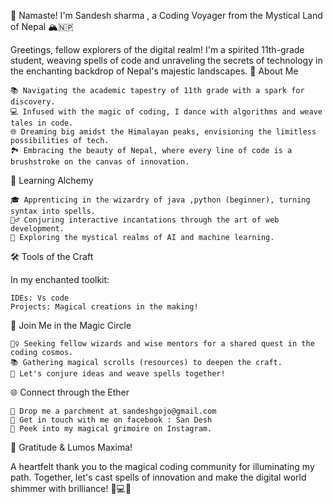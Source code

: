 🌟 Namaste! I'm Sandesh sharma , a Coding Voyager from the Mystical Land of Nepal 🏔️🇳🇵

Greetings, fellow explorers of the digital realm! I'm a spirited 11th-grade student, weaving spells of code and unraveling the secrets of technology in the enchanting backdrop of Nepal's majestic landscapes.
🚀 About Me
    
    📚 Navigating the academic tapestry of 11th grade with a spark for discovery.
    💻 Infused with the magic of coding, I dance with algorithms and weave tales in code.
    🌐 Dreaming big amidst the Himalayan peaks, envisioning the limitless possibilities of tech.
    🏞️ Embracing the beauty of Nepal, where every line of code is a brushstroke on the canvas of innovation.

🌱 Learning Alchemy

    🎓 Apprenticing in the wizardry of java ,python (beginner), turning syntax into spells.
    🧙‍♂️ Conjuring interactive incantations through the art of web development.
    🤖 Exploring the mystical realms of AI and machine learning.

🛠️ Tools of the Craft

In my enchanted toolkit:

    
    IDEs: Vs code
    Projects: Magical creations in the making!

🌈 Join Me in the Magic Circle

    🧙‍♀️ Seeking fellow wizards and wise mentors for a shared quest in the coding cosmos.
    📚 Gathering magical scrolls (resources) to deepen the craft.
    💬 Let's conjure ideas and weave spells together!

🌐 Connect through the Ether

    📧 Drop me a parchment at sandeshgojo@gmail.com
    🦉 Get in touch with me on facebook : San Desh
    📸 Peek into my magical grimoire on Instagram.

🌟 Gratitude & Lumos Maxima!

A heartfelt thank you to the magical coding community for illuminating my path. Together, let's cast spells of innovation and make the digital world shimmer with brilliance! 🚀💻✨

